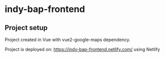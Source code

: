 # indy-bap-frontend

## Project setup
Project created in Vue with vue2-google-maps dependency.

Project is deployed on: https://indy-bap-frontend.netlify.com/ using Netlify

